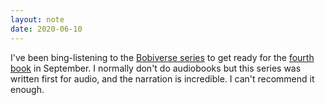 ```yaml
---
layout: note
date: 2020-06-10
---
```


I've been bing-listening to the [Bobiverse series](https://www.amazon.com/Are-Legion-Bob-Bobiverse-Book-ebook/dp/B01LWAESYQ) to get ready for the [fourth book](https://www.amazon.com/Heavens-River-Bobiverse-Book-4/dp/B088C51F5H/) in September. I normally don't do audiobooks but this series was written first for audio, and the narration is incredible.  I can't recommend it enough.
